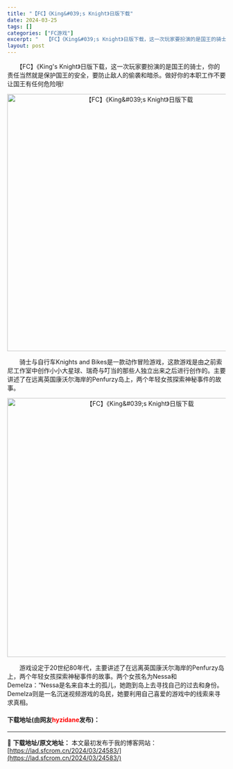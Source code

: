 ```yaml
---
title: "【FC】《King&#039;s Knight》日版下载"
date: 2024-03-25
tags: []
categories: ["FC游戏"]
excerpt: "　　【FC】《King&#039;s Knight》日版下载，这一次玩家要扮演的是国王的骑士，你的责任当然就是保护国王的安全，要防止敌人的偷袭和暗杀。做好你的本职工作不要让国王有任何危险哦! 　　骑士与自行车Knights and Bikes是一款动作冒险游戏，这款游戏是由之前索尼工作室中创作小小大星&hellip;"
layout: post
---
```


 <p>　　【FC】《King&#39;s Knight》日版下载，这一次玩家要扮演的是国王的骑士，你的责任当然就是保护国王的安全，要防止敌人的偷袭和暗杀。做好你的本职工作不要让国王有任何危险哦!</p> <p align="center"><img align="" border="0" src="https://lad.sfcrom.cn/wp-content/uploads/2024/03/20240325_660194653384a.png" width="593" alt="【FC】《King&amp;#039;s Knight》日版下载" /></p> <p>　　骑士与自行车Knights and Bikes是一款动作冒险游戏，这款游戏是由之前索尼工作室中创作小小大星球、瑞奇与叮当的那些人独立出来之后进行创作的。主要讲述了在远离英国康沃尔海岸的Penfurzy岛上，两个年轻女孩探索神秘事件的故事。</p> <p align="center"><img align="" border="0" src="https://lad.sfcrom.cn/wp-content/uploads/2024/03/20240325_6601946688825.png" width="597" alt="【FC】《King&amp;#039;s Knight》日版下载" /></p> <p>　　游戏设定于20世纪80年代，主要讲述了在远离英国康沃尔海岸的Penfurzy岛上，两个年轻女孩探索神秘事件的故事。两个女孩名为Nessa和Demelza：&ldquo;Nessa是名来自本土的孤儿，她跑到岛上去寻找自己的过去和身份。Demelza则是一名沉迷视频游戏的岛民，她要利用自己喜爱的游戏中的线索来寻求真相。</p> <p><h4>下载地址(由网友<font color="red">hyzidane</font>发布)：</h4></p> 

---
📖 **下载地址/原文地址：** 本文最初发布于我的博客网站：[https://lad.sfcrom.cn/2024/03/24583/](https://lad.sfcrom.cn/2024/03/24583/)
